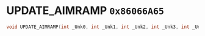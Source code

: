 # UPDATE_AIMRAMP `0x86066A65`

```cpp
void UPDATE_AIMRAMP(int _Unk0, int _Unk1, int _Unk2, int _Unk3, int _Unk4);
```